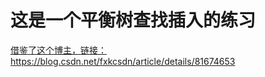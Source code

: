 <h1>这是一个平衡树查找插入的练习</h1>

<a href="https://blog.csdn.net/fxkcsdn/article/details/81674653">借鉴了这个博主，链接：https://blog.csdn.net/fxkcsdn/article/details/81674653</a>
